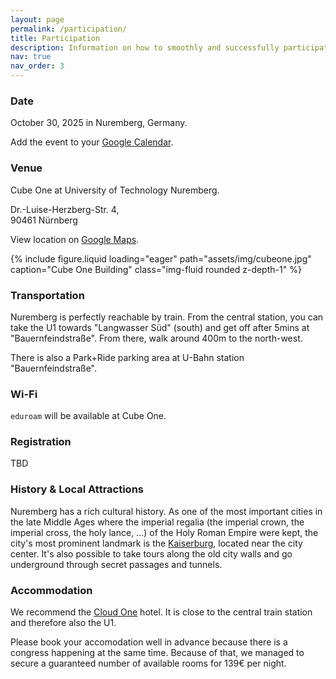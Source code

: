 ```yaml
---
layout: page
permalink: /participation/
title: Participation
description: Information on how to smoothly and successfully participate at the Bavarian Database Day 2025 in Nuremberg.
nav: true
nav_order: 3
---
```




### Date
October 30, 2025 in Nuremberg, Germany.

Add the event to your [Google Calendar](https://calendar.google.com/calendar/event?action=TEMPLATE&tmeid=MGdwNDg1Zmk0ZzM5cTdqYmdqb3R2aXN1aHUgNzU4NTgwZmE0YTBhMzhiMTZmMjBmMWM5OGYzMTM1Yzc1ZTBkMTM0NWQ2ODczOGI4ZjJiZTFhODYxZDMwYzdhZUBn&tmsrc=758580fa4a0a38b16f20f1c98f3135c75e0d1345d68738b8f2be1a861d30c7ae%40group.calendar.google.com).

### Venue
Cube One at University of Technology Nuremberg.

Dr.-Luise-Herzberg-Str. 4,  
90461 Nürnberg

View location on [Google Maps](https://maps.app.goo.gl/2ZGJN1bHrmLERDas7).

<div class="w-50">
{% include figure.liquid loading="eager" path="assets/img/cubeone.jpg" caption="Cube One Building" class="img-fluid rounded z-depth-1" %}
</div>

### Transportation
Nuremberg is perfectly reachable by train.
From the central station, you can take the U1 towards "Langwasser Süd" (south) and get off after 5mins at "Bauernfeindstraße". From there, walk around 400m to the north-west.

There is also a Park+Ride parking area at U-Bahn station "Bauernfeindstraße".

### Wi-Fi
`eduroam` will be available at Cube One.

### Registration
TBD

### History & Local Attractions
Nuremberg has a rich cultural history. As one of the most important cities in the late Middle Ages where the imperial regalia (the imperial crown, the imperial cross, the holy lance, ...) of the Holy Roman Empire were kept, the city's most prominent landmark is the [Kaiserburg](https://maps.app.goo.gl/YeA2ZbKxPtgBHYDr6), located near the city center. It's also possible to take tours along the old city walls and go underground through secret passages and tunnels.

### Accommodation
We recommend the [Cloud One](https://www.the-cloud-one.com/de/hotels/nuernberg/hotel-nuernberg/) hotel.
It is close to the central train station and therefore also the U1.

Please book your accomodation well in advance because there is a congress happening at the same time.
Because of that, we managed to secure a guaranteed number of available rooms for 139€ per night.
